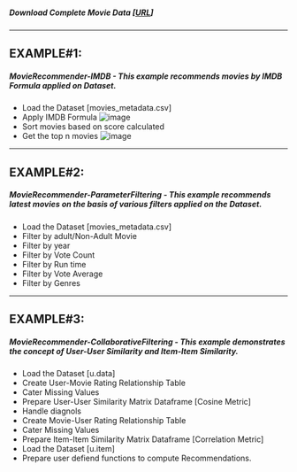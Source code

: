##### Download Complete Movie Data [[URL](https://www.kaggle.com/rahulvaish/moviesdata)]

<hr>

## EXAMPLE#1: 
##### MovieRecommender-IMDB - This example recommends movies by IMDB Formula applied on Dataset.
  * Load the Dataset [movies_metadata.csv]
  * Apply IMDB Formula
  ![image](https://user-images.githubusercontent.com/689226/50198368-53956c00-0371-11e9-9fc4-e5c082c351af.png)
  * Sort movies based on score calculated 
  * Get the top n movies
  ![image](https://user-images.githubusercontent.com/689226/50198225-a6baef00-0370-11e9-8a19-5e33f59090f8.png)

<hr>

## EXAMPLE#2: 
##### MovieRecommender-ParameterFiltering - This example recommends latest movies on the basis of various filters applied on the Dataset.
  * Load the Dataset [movies_metadata.csv]
  * Filter by adult/Non-Adult Movie
  * Filter by year
  * Filter by Vote Count
  * Filter by Run time
  * Filter by Vote Average
  * Filter by Genres
  
<hr>

## EXAMPLE#3: 
##### MovieRecommender-CollaborativeFiltering - This example demonstrates the concept of User-User Similarity and Item-Item Similarity.
  * Load the Dataset [u.data]
  * Create User-Movie Rating Relationship Table
  * Cater Missing Values
  * Prepare User-User Similarity Matrix Dataframe [Cosine Metric]
  * Handle diagnols
  * Create Movie-User Rating Relationship Table
  * Cater Missing Values
  * Prepare Item-Item Similarity Matrix Dataframe [Correlation Metric] 
  * Load the Dataset [u.item]
  * Prepare user defiend functions to compute Recommendations.
